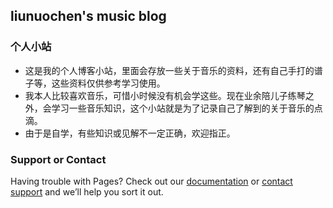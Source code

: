 ## liunuochen's music blog
### 个人小站
- 这是我的个人博客小站，里面会存放一些关于音乐的资料，还有自己手打的谱子等，这些资料仅供参考学习使用。
- 我本人比较喜欢音乐，可惜小时候没有机会学这些。现在业余陪儿子练琴之外，会学习一些音乐知识，这个小站就是为了记录自己了解到的关于音乐的点滴。
- 由于是自学，有些知识或见解不一定正确，欢迎指正。
### Support or Contact

Having trouble with Pages? Check out our [documentation](https://docs.github.com/categories/github-pages-basics/) or [contact support](https://support.github.com/contact) and we’ll help you sort it out.
